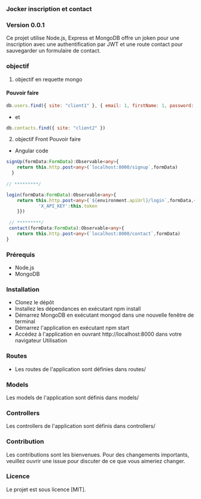 ### Jocker inscription et contact 
### Version 0.0.1
Ce projet utilise Node.js, Express et MongoDB offre un joken pour une inscription
avec une authentification par JWT et une route contact pour sauvegarder un formulaire de contact.

### objectif  
1. objectif en requette mongo 
#### Pouvoir faire
```js
db.users.find({ site: "client1" }, { email: 1, firstName: 1, password: 1 })
```
* et 
```js
db.contacts.find({ site: "client2" })
```

2. objectif Front Pouvoir  faire 
* Angular code
```ts
signUp(formData:FormData):Observable<any>{
    return this.http.post<any>(`localhost:8000/signup`,formData)
  }
  
// *********/

login(formData:FormData):Observable<any>{
    return this.http.post<any>(`${environment.apiUrl}/login`,formData,{headers: {
            'X_API_KEY':this.token
    }})
    
 // *********/
 contact(formData:FormData):Observable<any>{
    return this.http.post<any>(`localhost:8000/contact`,formData)
}
```


### Prérequis
* Node.js
* MongoDB
### Installation
* Clonez le dépôt
* Installez les dépendances en exécutant npm install
* Démarrez MongoDB en exécutant mongod dans une nouvelle fenêtre de terminal
* Démarrez l'application en exécutant npm start
* Accédez à l'application en ouvrant http://localhost:8000 dans votre navigateur
Utilisation
### Routes
* Les routes de l'application sont définies dans routes/

### Models
Les models de l'application sont définis dans models/

### Controllers
Les controllers de l'application sont définis dans controllers/

### Contribution
Les contributions sont les bienvenues. Pour des changements importants, veuillez ouvrir une issue pour discuter de ce que vous aimeriez changer.

### Licence
Le projet est sous licence [MIT].
